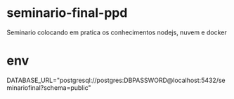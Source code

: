# seminario-final-ppd
 Seminario colocando em pratica os conhecimentos nodejs, nuvem e docker

# env
DATABASE_URL="postgresql://postgres:DBPASSWORD@localhost:5432/seminariofinal?schema=public"